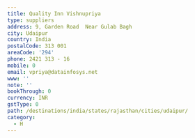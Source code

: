```yaml
---
title: Quality Inn Vishnupriya
type: suppliers
address: 9, Garden Road  Near Gulab Bagh
city: Udaipur
country: India
postalCode: 313 001
areaCode: '294'
phone: 2421 313 - 16
mobile: 0
email: vpriya@datainfosys.net
www: ''
note: ''
bookThrough: 0
currency: INR
gstType: 0
path: /destinations/india/states/rajasthan/cities/udaipur/
category:
  - H
---
```


